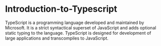 # Introduction-to-Typescript
TypeScript is a programming language developed and maintained by Microsoft. It is a strict syntactical superset of JavaScript and adds optional static typing to the language. TypeScript is designed for development of large applications and transcompiles to JavaScript.
